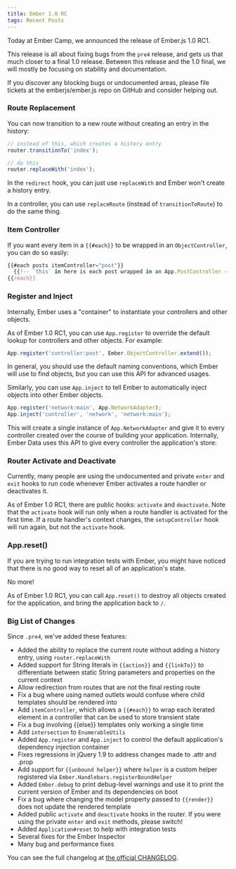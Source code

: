 ```yaml
---
title: Ember 1.0 RC
tags: Recent Posts
---
```


Today at Ember Camp, we announced the release of Ember.js 1.0 RC1.

This release is all about fixing bugs from the `pre4` release, and
gets us that much closer to a final 1.0 release. Between this release
and the 1.0 final, we will mostly be focusing on stability and documentation.

If you discover any blocking bugs or undocumented areas, please file tickets at
the emberjs/ember.js repo on GitHub and consider helping out.

### Route Replacement

You can now transition to a new route without creating an entry in the history:

```js
// instead of this, which creates a history entry
router.transitionTo('index');

// do this
router.replaceWith('index');
```

In the `redirect` hook, you can just use `replaceWith` and Ember won't create
a history entry.

In a controller, you can use `replaceRoute` (instead of `transitionToRoute`)
to do the same thing.

### Item Controller

If you want every item in a `{{#each}}` to be wrapped in an `ObjectController`,
you can do so easily:

```js
{{#each posts itemController="post"}}
  {{!-- `this` in here is each post wrapped in an App.PostController --}}
{{/each}}
```

### Register and Inject

Internally, Ember uses a "container" to instantiate your controllers and other
objects.

As of Ember 1.0 RC1, you can use `App.register` to override the default lookup
for controllers and other objects. For example:

```js
App.register('controller:post', Ember.ObjectController.extend());
```

In general, you should use the default naming conventions, which Ember will use
to find objects, but you can use this API for advanced usages.

Similarly, you can use `App.inject` to tell Ember to automatically inject
objects into other Ember objects.

```js
App.register('network:main', App.NetworkAdapter);
App.inject('controller', 'network', 'network:main');
```

This will create a single instance of `App.NetworkAdapter` and give it to every
controller created over the course of building your application. Internally,
Ember Data uses this API to give every controller the application's store:

### Router Activate and Deactivate

Currently, many people are using the undocumented and private `enter` and
`exit` hooks to run code whenever Ember activates a route handler or
deactivates it.

As of Ember 1.0 RC1, there are public hooks: `activate` and `deactivate`. Note
that the `activate` hook will run only when a route handler is activated for
the first time. If a route handler's context changes, the `setupController`
hook will run again, but not the `activate` hook.

### App.reset()

If you are trying to run integration tests with Ember, you might have noticed
that there is no good way to reset all of an application's state.

No more!

As of Ember 1.0 RC1, you can call `App.reset()` to destroy all objects created
for the application, and bring the application back to `/`.

### Big List of Changes

Since `.pre4`, we've added these features:

* Added the ability to replace the current route without adding a history
  entry, using `router.replaceWith`
* Added support for String literals in `{{action}}` and `{{linkTo}}` to
  differentiate between static String parameters and properties on the current
  context
* Allow redirection from routes that are not the final resting route
* Fix a bug where using named outlets would confuse where child templates should
  be rendered into
* Add `itemController`, which allows a `{{#each}}` to wrap each iterated element
  in a controller that can be used to store transient state
* Fix a bug involving {{else}} templates only working a single time
* Add `intersection` to `EnumerableUtils`
* Added `App.register` and `App.inject` to control the default application's
  dependency injection container
* Fixes regressions in jQuery 1.9 to address changes made to .attr and .prop
* Add support for `{{unbound helper}}` where `helper` is a custom helper
  registered via `Ember.Handlebars.registerBoundHelper`
* Added `Ember.debug` to print debug-level warnings and use it to print the
  current version of Ember and its dependencies on boot
* Fix a bug where changing the model property passed to `{{render}}` does not
  update the rendered template
* Added public `activate` and `deactivate` hooks in the router. If you were
  using the private `enter` and `exit` methods, please switch!
* Added `Application#reset` to help with integration tests
* Several fixes for the Ember Inspector
* Many bug and performance fixes

You can see the full changelog at [the official CHANGELOG][1].

[1]: https://github.com/emberjs/ember.js/blob/master/CHANGELOG